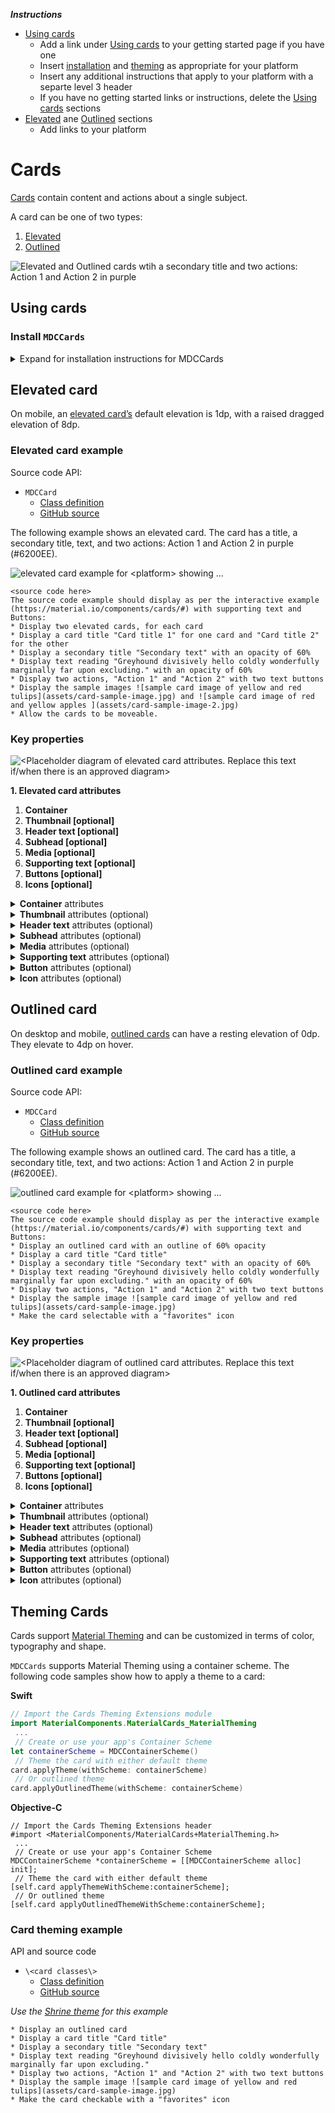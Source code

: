<!--docs:
title: "Cards"
layout: detail
section: components
excerpt: "<platform> Cards"
ide_version: "<cIDE name> <compatible IDE version and build number>"
material_package_version: "<compatible Material platform package version number>"
iconId:
path: /
api_doc_root:
-->

_**Instructions**_
* [Using cards](#using-cards)
    * Add a link under [Using cards](#using-cards) to your getting started page if you have one
    * Insert [installation](#installation) and [theming](#theming) as appropriate for your platform
    * Insert any additional instructions that apply to your platform with a separte level 3 header
    * If you have no getting started links or instructions, delete the [Using cards](#using-cards) sections
* [Elevated](#elevated-card) ane [Outlined](#outlined-card) sections
    * Add links to your platform 



# Cards

[Cards](https://material.io/components/cards/) contain content and actions about a single subject.

A card can be one of two types:
1. [Elevated](#elevated-card)
1. [Outlined](#outlined-card)

![Elevated and Outlined cards wtih a secondary title and two actions: Action 1 and Action 2 in purple](assets/cards-generic.png) 


## Using cards

### Install `MDCCards`

<details><summary>Expand for installation instructions for <code></code>MDCCards</summary>

Before using the `MDCCards` API to implement its types, you must install `MDCCards`. In you source files import the component and then apply your theme:

1. Use CocoaPods to install `MDCCards`
    1. Add the following line to your `Podfile`:
	```pod
	pod 'MaterialComponents/Cards'
	```
    1. Run the installer:
	```bash
	pod install
	```
1. Import `MDCCards` and MDC card theming and initialize `MDCCards` using `alloc/init`. Initialize your theme before applying it to your button.

  **Note** For more information about themes, go to the Theming page for iOS.

  ```swift
  import MaterialComponents.MaterialCards
  ```

  ```objc
  #import "MaterialCards.h"
  ```
1 Apply accessibility settings

    To help make your card as usable to as many users as possible, you need to set both `isAccessibilityElement` and set an appropriate [accessibilityLabel](https://developer.apple.com/documentation/uikit/uiaccessibilityelement/1619577-accessibilitylabel).

    * The following examples set accessibility labels for card collections:
<br>
        **Swift**
        ````
        card.isAccessibilityElement = true
        card.accessibilityLabel = "Location \(userLocation.name) is popular with users " +
          "who enjoy \(userLocation.popularActivityMatchingUserProfile(userProfile))"
        ```
        **Objective-C**
        ```objc
        card.isAccessibilityElement = YES;
          card.accessibilityLabel = [NSString 
            stringWithFormat:@"Location %@ is popular with users who enjoy %@",  
            userLocation.name, 
            userLocation.popularActivityMatchingUserProfile(userProfile)];
        ```
    * The following examples set accessiblity labels for any card images:
          **Swift**
	  ```
	  articleImageView.isAccessibilityElement = true
	    articleImageView.accessibilityLabel = "Event or scene description"
	  ```
	  **Objective-C**
	  ```objc
	  articleImageView.isAccessibilityElement = YES;
	    articleImageView.accessibilityLabel = @"Event or scene description";
	  ```
    * The following examples apply to images that have a rating value:
	  **Swift**
	 ```
	  ratingView.isAccessibilityElement = true
	    ratingView.accessibilityLabel = "Average customer rating, out of " + 
	      "\(MDCProductRating.maximumValue) stars"
	    ratingView.accessibilityValue = (String)product.averageRating
	  ```
	  ***Objective-C**
	  ```Objc
	  ratingView.isAccessibilityElement = YES;
	    ratingView.accessibilityLabel = [NSString stringWithFormat:@"Average customer" +
	      " rating, out of %d stars", MDCProductRating.maximumValue];
	    ratingView.accessibilityValue = @(product.averageRating).stringValue;
	  ```
</details>

## Elevated card
 
On mobile, an [elevated card’s](https://material.io/components/cards/#specs) default elevation is 1dp, with a raised dragged elevation of 8dp.

### Elevated card example

Source code API:
* `MDCCard` 
  * [Class definition](https://material.io/components/ios/catalog/cards/api-docs/Classes/MDCCard.html)
  * [GitHub source](https://github.com/material-components/material-components-ios/blob/develop/components/Cards/src/MDCCard.h)


The following example shows an elevated card. The card has a title, a secondary title, text, and two actions: Action 1 and Action 2 in purple (#6200EE).

<img src="assets/<platform>-elevated-card.png" alt="elevated card example for <platform> showing ...">

```
<source code here>
The source code example should display as per the interactive example (https://material.io/components/cards/#) with supporting text and Buttons:
* Display two elevated cards, for each card
* Display a card title "Card title 1" for one card and "Card title 2" for the other
* Display a secondary title "Secondary text" with an opacity of 60%
* Display text reading "Greyhound divisively hello coldly wonderfully marginally far upon excluding." with an opacity of 60%
* Display two actions, "Action 1" and "Action 2" with two text buttons
* Display the sample images ![sample card image of yellow and red tulips](assets/card-sample-image.jpg) and ![sample card image of red and yellow apples ](assets/card-sample-image-2.jpg)
* Allow the cards to be moveable.
```


### Key properties

![\<Placeholder diagram of elevated card attributes. Replace this text if/when there is an approved diagram\>](assets/card-anatomy.png)

**1. Elevated card attributes**

1. **Container** 
2. **Thumbnail [optional]** 
3. **Header text [optional]** 
4. **Subhead [optional]**
5. **Media [optional]** 
6. **Supporting text [optional]** 
7. **Buttons [optional]**
8. **Icons [optional]** 


<details>
<summary><b>Container</b> attributes</summary>


|  | Attribute | Related method(s) | Default value |
|---|---|---|---|
|Container width |  | | |
|Container heigh|  | | |
|Container margin (left) |  | | |
|Container margin (right)|  | | |
|Container margin (top)|  | | |
|Container minimum height|  | | |
|Container elevation | | | |


</details>

<details>
<summary><b>Thumbnail</b> attributes (optional)</summary>


|  | Attribute | Related method(s) | Default value |
|---|---|---|---|
|Desc. 1 | | | |



</details>

<details>
<summary><b>Header text</b> attributes (optional)</summary>


|  | Attribute | Related method(s) | Default value |
|---|---|---|---|
| Text label | | | |
| Text color | | | |
| Typography | | | |



</details>

<details>
<summary><b>Subhead</b> attributes (optional)</summary>


|  | Attribute | Related method(s) | Default value |
|---|---|---|---|
| Text label | | | |
| Text color | | | |
| Typography | | | |



</details>

<details>
<summary><b>Media</b> attributes (optional)</summary>


|  | Attribute | Related method(s) | Default value |
|---|---|---|---|
|Desc. 1 | | | |




</details>

<details>
<summary><b>Supporting text</b> attributes (optional)</summary>


|  | Attribute | Related method(s) | Default value |
|---|---|---|---|
| Text label | | | |
| Text color | | | |
| Typography | | | |




</details>

<details>
<summary><b>Button</b> attributes (optional)</summary>


|  | Attribute | Related method(s) | Default value |
|---|---|---|---|
|Desc. 1 | | | |




</details>

<details>
<summary><b>Icon</b> attributes (optional)</summary>


|  | Attribute | Related method(s) | Default value |
|---|---|---|---|
|Desc. 1 | | | |




</details>


## Outlined card
 
On desktop and mobile, [outlined cards](https://material.io/components/cards/#specs) can have a resting elevation of 0dp. They elevate to 4dp on hover.

### Outlined card example

Source code API:
* `MDCCard` 
  * [Class definition](https://material.io/components/ios/catalog/cards/api-docs/Classes/MDCCard.html)
  * [GitHub source](https://github.com/material-components/material-components-ios/blob/develop/components/Cards/src/MDCCard.h)


The following example shows an outlined card. The card has a title, a secondary title, text, and two actions: Action 1 and Action 2 in purple (#6200EE).


<img src="assets/<platform>-outlined-card.png" alt="outlined card example for <platform> showing ...">

```
<source code here>
The source code example should display as per the interactive example (https://material.io/components/cards/#) with supporting text and Buttons:
* Display an outlined card with an outline of 60% opacity
* Display a card title "Card title"
* Display a secondary title "Secondary text" with an opacity of 60%
* Display text reading "Greyhound divisively hello coldly wonderfully marginally far upon excluding." with an opacity of 60%
* Display two actions, "Action 1" and "Action 2" with two text buttons
* Display the sample image ![sample card image of yellow and red tulips](assets/card-sample-image.jpg)
* Make the card selectable with a "favorites" icon

```

### Key properties

![\<Placeholder diagram of outlined card  attributes. Replace this text if/when there is an approved diagram\>](assets/card-anatomy.png)

**1. Outlined card attributes**

1. **Container** 
2. **Thumbnail [optional]** 
3. **Header text [optional]** 
4. **Subhead [optional]** 
5. **Media [optional]** 
6. **Supporting text [optional]** 
7. **Buttons [optional]**
8. **Icons [optional]** 

<details>
<summary><b>Container</b> attributes</summary>

|  | Attribute | Related method(s) | Default value |
|---|---|---|---|
|Container width |  | | |
|Container heigh|  | | |
|Container margin (left) |  | | |
|Container margin (right)|  | | |
|Container margin (top)|  | | |
|Container minimum height|  | | |
|Container elevation | | | |


</details>

<details>
<summary><b>Thumbnail</b> attributes (optional)</summary>


|  | Attribute | Related method(s) | Default value |
|---|---|---|---|
|Desc. 1 | | | |


</details>

<details>
<summary><b>Header text</b> attributes (optional)</summary>

|  | Attribute | Related method(s) | Default value |
|---|---|---|---|
| Text label | | | |
| Text color | | | |
| Typography | | | |


</details>

<details>
<summary><b>Subhead</b> attributes (optional)</summary>


|  | Attribute | Related method(s) | Default value |
|---|---|---|---|
| Text label | | | |
| Text color | | | |
| Typography | | | |


</details>

<details>
<summary><b>Media</b> attributes (optional)</summary>


|  | Attribute | Related method(s) | Default value |
|---|---|---|---|
|Desc. 1 | | | |



</details>

<details>

<summary><b>Supporting text</b> attributes (optional)</summary>

|  | Attribute | Related method(s) | Default value |
|---|---|---|---|
| Text label | | | |
| Text color | | | |
| Typography | | | |


</details>

<details>
<summary><b>Button</b> attributes (optional)</summary>



</details>

<details>
<summary><b>Icon</b> attributes (optional)</summary>


|  | Attribute | Related method(s) | Default value |
|---|---|---|---|
|Desc. 1 | | | |



</details>



## Theming Cards

Cards support [Material Theming](https://material.io/components/cards/#theming) and can be customized in terms of color, typography and shape.

`MDCCards` supports Material Theming using a container scheme. The following code samples show how to apply a theme to a card:

**Swift**
```swift
// Import the Cards Theming Extensions module
import MaterialComponents.MaterialCards_MaterialTheming
 ...
 // Create or use your app's Container Scheme
let containerScheme = MDCContainerScheme()
 // Theme the card with either default theme
card.applyTheme(withScheme: containerScheme)
 // Or outlined theme
card.applyOutlinedTheme(withScheme: containerScheme)
```

**Objective-C**
```objc
// Import the Cards Theming Extensions header
#import <MaterialComponents/MaterialCards+MaterialTheming.h>
 ...
 // Create or use your app's Container Scheme
MDCContainerScheme *containerScheme = [[MDCContainerScheme alloc] init];
 // Theme the card with either default theme
[self.card applyThemeWithScheme:containerScheme];
 // Or outlined theme
[self.card applyOutlinedThemeWithScheme:containerScheme];
```

### Card theming example

API and source code

* `\<card classes\>`
  * [Class definition](https://)
  * [GitHub source](https://github.com/material-components/)

_Use the [Shrine theme](https://material.io/design/material-studies/shrine.html) for this example_
```
* Display an outlined card 
* Display a card title "Card title"
* Display a secondary title "Secondary text"
* Display text reading "Greyhound divisively hello coldly wonderfully marginally far upon excluding."
* Display two actions, "Action 1" and "Action 2" with two text buttons
* Display the sample image ![sample card image of yellow and red tulips](assets/card-sample-image.jpg)
* Make the card checkable with a "favorites" icon

```
